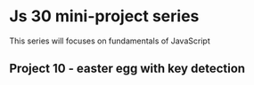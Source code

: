 # Js 30 mini-project series

This series will focuses on fundamentals of JavaScript

## Project 10 - easter egg with key detection
